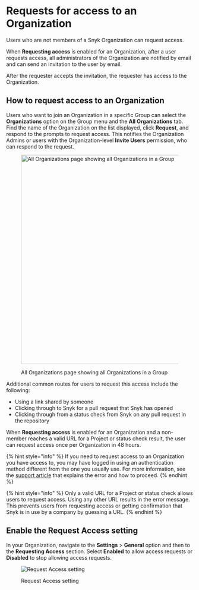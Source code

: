 # Requests for access to an Organization

Users who are not members of a Snyk Organization can request access.

When **Requesting access** is enabled for an Organization, after a user requests access, all administrators of the Organization are notified by email and can send an invitation to the user by email.

After the requester accepts the invitation, the requester has access to the Organization.

## How to request access to an Organization

Users who want to join an Organization in a specific Group can select the **Organizations** option on the Group menu and the **All Organizations** tab. Find the name of the Organization on the list displayed, click **Request**, and respond to the prompts to request access. This notifies the Organization Admins or users with the Organization-level **Invite Users** permission, who can respond to the request.

<figure><img src="../../../.gitbook/assets/2024-02-07_13-52-16.jpeg" alt="All Organizations page showing all Organizations in a Group" width="563"><figcaption><p>All Organizations page showing all Organizations in a Group</p></figcaption></figure>

Additional common routes for users to request this access include the following:

* Using a link shared by someone
* Clicking through to Snyk for a pull request that Snyk has opened
* Clicking through from a status check from Snyk on any pull request in the repository

When **Requesting access** is enabled for an Organization and a non-member reaches a valid URL for a Project or status check result, the user can request access once per Organization in 48 hours.

{% hint style="info" %}
If you need to request access to an Organization you have access to, you may have logged in using an authentication method different from the one you usually use. For more information, see the [support article](https://support.snyk.io/hc/en-us/articles/360001649558-Unable-to-display-this-organization) that explains the error and how to proceed.
{% endhint %}

{% hint style="info" %}
Only a valid URL for a Project or status check allows users to request access. Using any other URL results in the error message. This prevents users from requesting access or getting confirmation that Snyk is in use by a company by guessing a URL.
{% endhint %}

## Enable the Request Access setting

In your Organization, navigate to the  **Settings** > **General** option and then to the **Requesting Access** section. Select **Enabled** to allow access requests or **Disabled** to stop allowing access requests.

<figure><img src="../../../.gitbook/assets/Screenshot 2022-09-27 at 09.44.52.png" alt="Request Access setting"><figcaption><p>Request Access setting</p></figcaption></figure>
